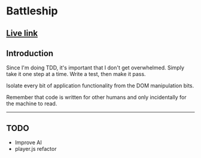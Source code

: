 # Battleship

## **[Live link](https://piotrnajda3000.github.io/battleship/)**

## Introduction

Since I'm doing TDD, it's important that I don't get overwhelmed.
Simply take it one step at a time. Write a test, then make it pass.

Isolate every bit of application functionality from the DOM manipulation bits.

Remember that code is written for other humans and only incidentally for the machine to read.

---

## TODO

- Improve AI
- player.js refactor
